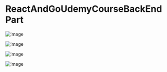 # ReactAndGoUdemyCourseBackEndPart


![image](https://user-images.githubusercontent.com/98224771/171851178-ad74781b-fd25-4135-8b9b-82310cbf19db.png)



![image](https://user-images.githubusercontent.com/98224771/171851191-0837f01f-093f-48a0-893c-c8115a472b75.png)



![image](https://user-images.githubusercontent.com/98224771/171851214-9bf2f425-8284-4334-83e9-50d48e0ea69c.png)


![image](https://user-images.githubusercontent.com/98224771/171851254-4205b88f-8e2a-412e-8b40-b26997978e6d.png)












